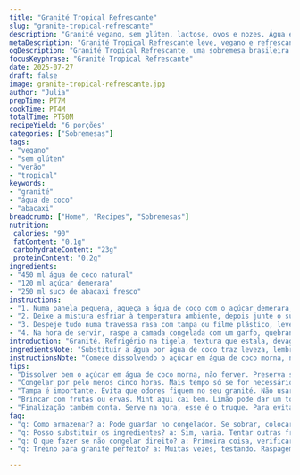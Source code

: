 ```yaml
---
title: "Granité Tropical Refrescante"
slug: "granite-tropical-refrescante"
description: "Granité vegano, sem glúten, lactose, ovos e nozes. Água e açúcar ajustados, substituição do cidre de glace por suco de abacaxi natural para um toque tropical. Troca do suco por água de coco. Congelamento prolongado, raspagem com garfo para textura quebradiça. Serve seis porções. Sobremesa gelada, leve e rápida. Mistura doce e suave, refrescante. "
metaDescription: "Granité Tropical Refrescante leve, vegano e refrescante. Um toque do Brasil com suco de abacaxi e água de coco. Ideal para dias quentes."
ogDescription: "Granité Tropical Refrescante, uma sobremesa brasileira vibrante. Ideal para o verão. Leve e muito fácil de fazer com abacaxi e água de coco."
focusKeyphrase: "Granité Tropical Refrescante"
date: 2025-07-27
draft: false
image: granite-tropical-refrescante.jpg
author: "Julia"
prepTime: PT7M
cookTime: PT4M
totalTime: PT50M
recipeYield: "6 porções"
categories: ["Sobremesas"]
tags:
- "vegano"
- "sem glúten"
- "verão"
- "tropical"
keywords:
- "granité"
- "água de coco"
- "abacaxi"
breadcrumb: ["Home", "Recipes", "Sobremesas"]
nutrition: 
 calories: "90"
 fatContent: "0.1g"
 carbohydrateContent: "23g"
 proteinContent: "0.2g"
ingredients:
- "450 ml água de coco natural"
- "120 ml açúcar demerara"
- "250 ml suco de abacaxi fresco"
instructions:
- "1. Numa panela pequena, aqueça a água de coco com o açúcar demerara, mexa até dissolver sem deixar ferver. Tire do fogo."
- "2. Deixe a mistura esfriar à temperatura ambiente, depois junte o suco de abacaxi e mexa bem para homogeneizar."
- "3. Despeje tudo numa travessa rasa com tampa ou filme plástico, leve ao congelador por cerca de 5 a 5 horas e meia, até firmar e formar cristais no topo."
- "4. Na hora de servir, raspe a camada congelada com um garfo, quebrando os cristais em pequenos pedaços. Distribua em seis taças imediatamente para evitar o derretimento."
introduction: "Granité. Refrigério na tigela, textura que estala, devagar vai derretendo. Água de coco ou suco de abacaxi? Um toque do Brasil, nada de cidre. A mistura doce picotada, congelada, rasgada com garfo. Impressiona simples. Sem ovos, leite, nem glúten. Para dias quentes, almoço leve, saída rápida. Menos de uma hora e pronto, mas o segredo está no congelamento, na espera. Mistura de sabores tropicais, frescor que explode no paladar. Servido em copinhos ou taças, gelado e frágil. Dá para brincar com frutas, especiarias, tudo permissivo. Aqui, passo a passo enxuto, vestindo simplicidade, quebrando gelo. Pronto para soltar no verão. "
ingredientsNote: "Substituir a água por água de coco traz leveza, lembra praia, calor e trópicos. Açúcar demerara mais saudável, sabor mais pronunciado, caramelizado. Suco de abacaxi fresco no lugar do cidre de glace passa a ser tropical, mais nutritivo e doce naturalmente. Quantidades ajustadas para suavizar o sabor, evitar doçura excessiva. Ingredientes minimamente processados, disponíveis em qualquer mercado. Mantém pressuposto livre de alergênicos comuns, para dietas veganas e restritivas. Não adianta congelar se não esfriar antes, misturar morno com suco pode deteriorar sabor e textura. Use recipiente raso. Muito profundo atrapalha a formação dos cristais. "
instructionsNote: "Comece dissolvendo o açúcar em água de coco morna, não fervendo para preservar sabor. Deixe esfriar antes de adicionar o suco para evitar mistura desigual e alteração na cristalização. Jogar suco frio ajuda a manter a estrutura. Congelar por pelo menos cinco horas garante textura perfeita, o excesso pode deixar muito duro, difícil raspar. A raspagem com garfo precisa ser feita na hora de servir para não derreter muito rápido, garantindo crocância e leveza. O uso de recipiente com tampa evita odores da geladeira infiltrarem no granité. Dispensa liquidificadores, manuseio simples. A porção é ideal para dividir em seis taças pequenas, dá charme na apresentação. Não use colher para mexer, evita compactar e perder textura."
tips:
- "Dissolver bem o açúcar em água de coco morna, não ferver. Preserva sabor e leveza. Deixe esfriar sempre, crucial. Depois, pode adicionar o suco de abacaxi. Suco feito na hora. Caso contrário, pode alterar sabor. Não usar pedaços, tudo bem homogêneo."
- "Congelar por pelo menos cinco horas. Mais tempo só se for necessário. Raspagem com garfo deve ser feita na hora de servir. Evitar que derreta. Textura crocante é o ideal. Usar travessa rasa. Se for muito funda, cristalização difícil. Trava a estrutura."
- "Tampa é importante. Evita que odores fiquem no seu granité. Não usar colher para mexer, compacta tudo. Mexer com garfo aliás preserva. Fazendo camadas empilhadas, dá textura mais interessante. Tenta raspar várias vezes. Refresca resultados, camadas são mais criativas."
- "Brincar com frutas ou ervas. Mint aqui cai bem. Limão pode dar um toque especial. Sempre fresco e leve. Cada adaptação traz um frescor diferente. A apresentação em taças pequenas é fundamental. Charmoso, decorado com fatias de fruta, folhas de hortelã."
- "Finalização também conta. Serve na hora, esse é o truque. Para evitar que derreta rápido. Montar em copinhos alegra tudo. Granité não é só uma sobremesa, é experiência refrescante. Perfeito para o calor brasileiro. Pode por raspas de limão também."
faq:
- "q: Como armazenar? a: Pode guardar no congelador. Se sobrar, colocar em recipiente hermético. Dura algumas semanas. Mas textura pode mudar."
- "q: Posso substituir os ingredientes? a: Sim, varia. Tentar outras frutas. Mas pode mudar o sabor final. Cada um tem seu toque, mas sempre tropical."
- "q: O que fazer se não congelar direito? a: Primeira coisa, verificar temperatura do freezer. Alterar recipiente, raso é o melhor. Se muito fundo, dificulta."
- "q: Treino para granité perfeito? a: Muitas vezes, testando. Raspagem correta é chave. Fibra é importante. Por último, muita paciência na geladeira."

---
```

